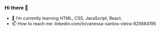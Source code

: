 ### Hi there 👋


- 🌱 I’m currently learning HTML, CSS, JavaScript, React.
- 📫 How to reach me: linkedin.com/in/vanessa-santos-vieira-825684195
